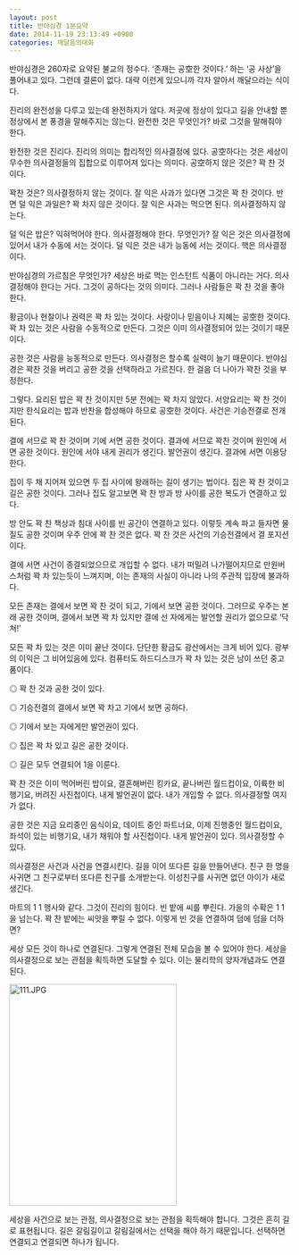 ```yaml
---
layout: post
title: 반야심경 1분요약
date: 2014-11-19 23:13:49 +0900
categories: 깨달음의대화
---
```

반야심경은 260자로 요약된 불교의 정수다. ‘존재는 공空한 것이다.’ 하는 ‘공 사상’을 풀어내고 있다. 그런데 결론이 없다. 대략 이런게 있으니까 각자 알아서 깨달으라는 식이다. 

  


진리의 완전성을 다루고 있는데 완전하지가 않다. 저곳에 정상이 있다고 길을 안내할 뿐 정상에서 본 풍경을 말해주지는 않는다. 완전한 것은 무엇인가? 바로 그것을 말해줘야 한다. 

  


완전한 것은 진리다. 진리의 의미는 합리적인 의사결정에 있다. 공空하다는 것은 세상이 무수한 의사결정들의 집합으로 이루어져 있다는 의미다. 공空하지 않은 것은? 꽉 찬 것이다. 

  


꽉찬 것은? 의사결정하지 않는 것이다. 잘 익은 사과가 있다면 그것은 꽉 찬 것이다. 반면 덜 익은 과일은? 꽉 차지 않은 것이다. 잘 익은 사과는 먹으면 된다. 의사결정하지 않는다. 

  


덜 익은 밥은? 익혀먹어야 한다. 의사결정해야 한다. 무엇인가? 잘 익은 것은 의사결정에 있어서 내가 수동에 서는 것이다. 덜 익은 것은 내가 능동에 서는 것이다. 핵은 의사결정이다. 

  


반야심경의 가르침은 무엇인가? 세상은 바로 먹는 인스턴트 식품이 아니라는 거다. 의사결정해야 한다는 거다. 그것이 공하다는 것의 의미다. 그러나 사람들은 꽉 찬 것을 좋아한다. 

  


황금이나 현찰이나 권력은 꽉 차 있는 것이다. 사랑이나 믿음이나 지혜는 공空한 것이다. 꽉 차 있는 것은 사람을 수동적으로 만든다. 그것은 이미 의사결정되어 있는 것이기 때문이다. 

  


공한 것은 사람을 능동적으로 만든다. 의사결정은 할수록 실력이 늘기 때문이다. 반야심경은 꽉찬 것을 버리고 공한 것을 선택하라고 가르친다. 한 걸음 더 나아가 꽉찬 것을 부정한다. 

  


그렇다. 요리된 밥은 꽉 찬 것이지만 5분 전에는 꽉 차지 않았다. 서양요리는 꽉 찬 것이지만 한식요리는 밥과 반찬을 합성해야 하므로 공空한 것이다. 사건은 기승전결로 전개된다. 

  


결에 서므로 꽉 찬 것이며 기에 서면 공한 것이다. 결과에 서므로 꽉찬 것이며 원인에 서면 공한 것이다. 원인에 서야 내게 권리가 생긴다. 발언권이 생긴다. 결과에 서면 이용당한다. 

  


집이 두 채 지어져 있으면 두 집 사이에 왕래하는 길이 생기는 법이다. 집은 꽉 찬 것이고 길은 공한 것이다. 그러나 집도 알고보면 꽉 찬 방과 방 사이를 공한 복도가 연결하고 있다. 

  


방 안도 꽉 찬 책상과 침대 사이를 빈 공간이 연결하고 있다. 이렇듯 계속 파고 들자면 물질도 공한 것이며 우주 안에 꽉 찬 것은 없다. 꽉 찬 것은 사건의 기승전결에서 결 포지션이다. 

  


결에 서면 사건이 종결되었으므로 개입할 수 없다. 내가 떠밀려 나가떨어지므로 만원버스처럼 꽉 차 있는듯이 느껴지며, 이는 존재의 사실이 아니라 나의 주관적 입장에 불과하다.

  


모든 존재는 결에서 보면 꽉 찬 것이 되고, 기에서 보면 공한 것이다. 그러므로 우주는 본래 공한 것이며, 결에서 보면 꽉 차 있지만 결에 선 자에게는 발언할 권리가 없으므로 ‘닥쳐!’ 

  


모든 꽉 차 있는 것은 이미 끝난 것이다. 단단한 황금도 광산에서는 크게 비어 있다. 광부의 이익은 그 비어있음에 있다. 컴퓨터도 하드디스크가 꽉 차 있는 것은 남이 쓰던 중고품이다. 

  


◎ 꽉 찬 것과 공한 것이 있다.  
      
◎ 기승전결의 결에서 보면 꽉 차고 기에서 보면 공하다.  
      
◎ 기에서 보는 자에게만 발언권이 있다.   
      
◎ 집은 꽉 차 있고 길은 공한 것이다.  
      
◎ 길은 모두 연결되어 1을 이룬다. 

  


꽉 찬 것은 이미 먹어버린 밥이요, 결혼해버린 킹카요, 끝나버린 월드컵이요, 이륙한 비행기요, 버려진 사진첩이다. 내게 발언권이 없다. 내가 개입할 수 없다. 의사결정할 여지가 없다. 

  


공한 것은 지금 요리중인 음식이요, 데이트 중인 파트너요, 이제 진행중인 월드컵이요, 좌석이 있는 비행기요, 내가 채워야 할 사진첩이다. 내게 발언권이 있다. 의사결정할 수 있다. 

  


의사결정은 사건과 사건을 연결시킨다. 길을 이어 또다른 길을 만들어낸다. 친구 한 명을 사귀면 그 친구로부터 또다른 친구를 소개받는다. 이성친구를 사귀면 없던 아이가 새로 생긴다. 

  


마트의 1 1 행사와 같다. 그것이 진리의 힘이다. 빈 밭에 씨를 뿌린다. 가을의 수확은 1 1을 넘는다. 꽉 찬 밭에는 씨앗을 뿌릴 수 없다. 이렇게 빈 것을 연결하여 덤에 덤을 더하면? 

  


세상 모든 것이 하나로 연결된다. 그렇게 연결된 전체 모습을 볼 수 있어야 한다. 세상을 의사결정으로 보는 관점을 획득하면 도달할 수 있다. 이는 물리학의 양자개념과도 연결된다. 

  



 
     
<img src="assets/attach/images/198/819/538/111.JPG" alt="111.JPG" width="300" height="397" /> 

  


세상을 사건으로 보는 관점, 의사결정으로 보는 관점을 획득해야 합니다. 그것은 흔히 길로 표현됩니다. 길은 갈림길이고 갈림길에서는 선택을 해야 하기 때문입니다. 선택하면 연결되고 연결되면 하나가 됩니다.
